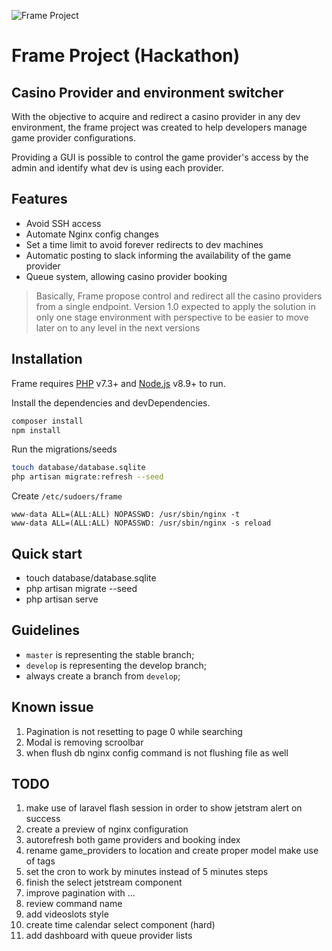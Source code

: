 ![Frame Project](https://www.videoslots.com/diamondbet/images/logo.png)
# Frame Project (Hackathon)

## Casino Provider and environment switcher

With the objective to acquire and redirect a casino provider in any dev environment, the frame project was created to
help developers manage game provider configurations.

Providing a GUI is possible to control the game provider's access by the admin and identify what dev is using each
provider.

## Features
- Avoid SSH access
- Automate Nginx config changes
- Set a time limit to avoid forever redirects to dev machines
- Automatic posting to slack informing the availability of the game provider
- Queue system, allowing casino provider booking


> Basically, Frame propose control and redirect all the casino providers from a single endpoint.
> Version 1.0 expected to apply the solution in only one stage environment with perspective to be easier to move later on to any  level in the next versions

## Installation
Frame requires [PHP](https://www.php.net/downloads.php) v7.3+ and [Node.js](https://nodejs.org/) v8.9+ to run.

Install the dependencies and devDependencies.

```sh
composer install
npm install
```

Run the migrations/seeds

```sh
touch database/database.sqlite
php artisan migrate:refresh --seed
```

Create `/etc/sudoers/frame`

```
www-data ALL=(ALL:ALL) NOPASSWD: /usr/sbin/nginx -t
www-data ALL=(ALL:ALL) NOPASSWD: /usr/sbin/nginx -s reload
```

## Quick start

- touch database/database.sqlite
- php artisan migrate --seed
- php artisan serve

## Guidelines

- `master` is representing the stable branch;
- `develop` is representing the develop branch;
- always create a branch from `develop`;

## Known issue

1. Pagination is not resetting to page 0 while searching
2. Modal is removing scroolbar
3. when flush db nginx config command is not flushing file as well

## TODO

1. make use of laravel flash session in order to show jetstram alert on success
2. create a preview of nginx configuration
3. autorefresh both game providers and booking index
4. rename game_providers to location and create proper model make use of tags
5. set the cron to work by minutes instead of 5 minutes steps
6. finish the select jetstream component
7. improve pagination with ...
8. review command name
9. add videoslots style
10. create time calendar select component (hard)
11. add dashboard with queue provider lists
